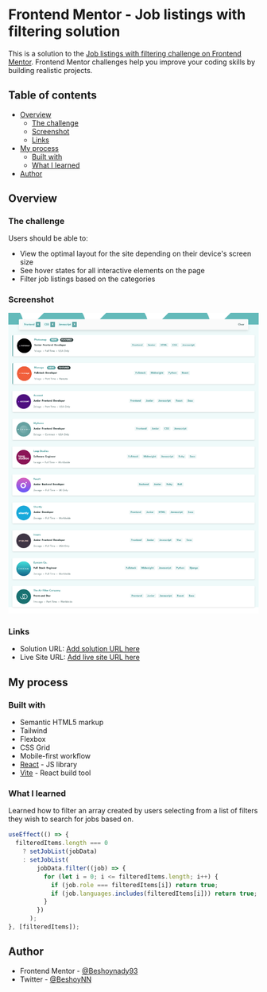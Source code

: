 # Frontend Mentor - Job listings with filtering solution

This is a solution to the [Job listings with filtering challenge on Frontend Mentor](https://www.frontendmentor.io/challenges/job-listings-with-filtering-ivstIPCt). Frontend Mentor challenges help you improve your coding skills by building realistic projects.

## Table of contents

- [Overview](#overview)
  - [The challenge](#the-challenge)
  - [Screenshot](#screenshot)
  - [Links](#links)
- [My process](#my-process)
  - [Built with](#built-with)
  - [What I learned](#what-i-learned)
- [Author](#author)

## Overview

### The challenge

Users should be able to:

- View the optimal layout for the site depending on their device's screen size
- See hover states for all interactive elements on the page
- Filter job listings based on the categories

### Screenshot

![](./src//assets//images/Screenshot%202023-11-20%20at%2013-44-12%20Vite%20React.png)

### Links

- Solution URL: [Add solution URL here](https://your-solution-url.com)
- Live Site URL: [Add live site URL here](https://your-live-site-url.com)

## My process

### Built with

- Semantic HTML5 markup
- Tailwind
- Flexbox
- CSS Grid
- Mobile-first workflow
- [React](https://reactjs.org/) - JS library
- [Vite](https://vitejs.dev/) - React build tool

### What I learned

Learned how to filter an array created by users selecting from a list of filters they wish to search for jobs based on.

```js
useEffect(() => {
  filteredItems.length === 0
    ? setJobList(jobData)
    : setJobList(
        jobData.filter((job) => {
          for (let i = 0; i <= filteredItems.length; i++) {
            if (job.role === filteredItems[i]) return true;
            if (job.languages.includes(filteredItems[i])) return true;
          }
        })
      );
}, [filteredItems]);
```

## Author

- Frontend Mentor - [@Beshoynady93](https://www.frontendmentor.io/profile/Beshoynady93)
- Twitter - [@BeshoyNN](https://twitter.com/BeshoyNN)
